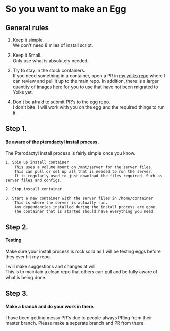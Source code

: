 # So you want to make an Egg

## General rules

1. Keep it simple.  
   We don't need 8 miles of install script.

2. Keep it Small.  
   Only use what is absolutely needed.

3. Try to stay in the stock containers.  
   If you need something in a container, open a PR in [my yolks repo](https://github.com/parkervcp/yolks) where I can review and pull it up to the main repo. In addition, there is a larger quantity of [images here](https://github.com/parkervcp/images) for you to use that have not been migrated to Yolks yet.

4. Don't be afraid to submit PR's to the egg repo.  
   I don't bite. I will work with you on the egg and the required things to run it.

## Step 1.

#### Be aware of the pterodactyl install process.

The Pterodactyl install process is fairly simple once you know.

    1. Spin up install container
        This uses a volume mount on /mnt/server for the server files.
        This can pull or set up all that is needed to run the server.
        It is regularly used to just download the files required. Such as server files and configs.

    2. Stop install container

    3. Start a new container with the server files in /home/container
        This is where the server is actually run.
        Any dependencies installed during the install process are gone.
        The container that is started should have everything you need.

## Step 2.

#### Testing

Make sure your install process is rock solid as I will be testing eggs before they ever hit my repo.

I will make suggestions and changes at will.  
This is to maintain a clean repo that others can pull and be fully aware of what is being done.

## Step 3.

#### Make a branch and do your work in there.

I have been getting messy PR's due to people always PRing from their master branch. Please make a seperate branch and PR from there.
